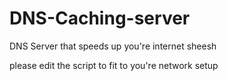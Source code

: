 # DNS-Caching-server
DNS Server that speeds up you're internet sheesh

please edit the script to fit to you're network setup
